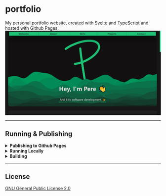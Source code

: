 # **portfolio**
My personal portfolio website, created with <a href="https://svelte.dev/">Svelte</a> and <a href="https://www.typescriptlang.org/">TypeScript</a> and hosted with Github Pages.
![Preview](https://github.com/c1m50c/portfolio/blob/main/public/projects/portfolio.png?raw=true)

---

## **Running & Publishing**
<details>
<summary><strong>Publishing to Github Pages</strong></summary>
If you would like to commit your changes and upload them to the Github Pages site you can run the following commands.

```bash
$ cd portfolio
$ npm run build
# Commit changes to main
$ git subtree push --prefix public/ origin gh-pages
```
</details>


<details>
<summary><strong>Running Locally</strong></summary>
To run the website locally and with live refreshing you can run the following commands and go to <a href="localhost:5000">localhost:5000</a>.

```bash
$ cd portfolio
$ npm run dev
```
</details>


<details>
<summary><strong>Building</strong></summary>
To simply build the current version of the site you can simply run the following commands.

```bash
$ cd portfolio
$ npm run build
```
</details>

---

## **License**
<a href="https://github.com/c1m50c/portfolio/blob/main/LICENSE">GNU General Public License 2.0</a>